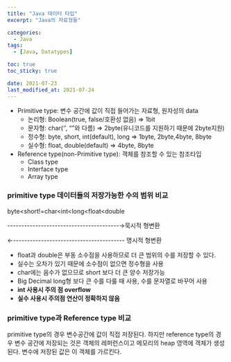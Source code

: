 ```yaml
---
title: "Java 데이터 타입"
excerpt: "Java의 자료형들"

categories:
  - Java
tags:
  - [Java, Datatypes]

toc: true
toc_sticky: true

date: 2021-07-23
last_modified_at: 2021-07-24
---
```


- Primitive type: 변수 공간에 값이 직접 들어가는 자료형, 원자성의 data
  - 논리형: Boolean(true, false/호환성 없음) => 1bit
  - 문자형: char(‘’, “”와 다름) => 2byte(유니코드를 지원하기 때문에 2byte지원)
  - 정수형: byte, short, int(default), long => 1byte, 2byte,4byte, 8byte
  - 실수형: float, double(default) => 4byte, 8byte
- Reference type(non-Primitive type): 객체를 참조할 수 있는 참조타입
  - Class type
  - Interface type
  - Array type

### primitive type 데이터들의 저장가능한 수의 범위 비교

byte<short!=char<int<long<float<double

----------------------------------------→묵시적 형변환

←---------------------------------------- 명시적 형변환

- float과 double은 부동 소수점을 사용하므로 더 큰 범위의 수를 저장할 수 있다.
- 실수는 오차가 있기 때문에 소수점이 없으면 정수형을 사용
- char에는 음수가 없으므로 short 보다 더 큰 양수 저장가능
- Big Decimal long형 보다 큰 수를 다룰 때 사용, 수를 문자열로 바꾸어 사용
- **int 사용시 주의 점 overflow**
- **실수 사용시 주의점 연산이 정확하지 않음**

### primitive type과 Reference type 비교

primitive type의 경우 변수공간에 값이 직접 저장된다. 하지만 reference type의 경우 변수 공간에 저장되는 것은 객체의 레퍼런스이고 메모리의 heap 영역에 객체가 생성된다. 변수에 저장된 값은 이 객체를 가르킨다.

